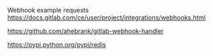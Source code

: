 
Webhook example requests
https://docs.gitlab.com/ce/user/project/integrations/webhooks.html

https://github.com/ahebrank/gitlab-webhook-handler

https://pypi.python.org/pypi/redis
